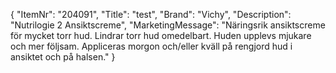 {
  "ItemNr": "204091",
  "Title": "test",
  "Brand": "Vichy",
  "Description": "Nutrilogie 2 Ansiktscreme",
  "MarketingMessage": "Näringsrik ansiktscreme för mycket torr hud. Lindrar torr hud omedelbart.  Huden upplevs mjukare och mer följsam. Appliceras morgon och/eller kväll på rengjord hud i ansiktet och på halsen."
}